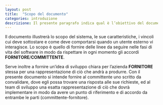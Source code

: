 ```yaml
---
layout: post
title:  "Scopo del documento"
categories: introduzione
descrizione: Il presente paragrafo indica qual è l’obiettivo del documento che si è prodotto. Inoltre, indica l’utenza a cui è diretto.
---
```


Il documento illustrerà lo scopo del sistema, le sue caratteristiche, i vincoli cui deve sottostare e come deve comportarsi quando un utente esterno vi interagisce.
Lo scopo è quello di fornire delle linee da seguire nelle fasi di vita del software in modo da rispettare in ogni momento gli accordi __FORNITORE__/__COMMITTENTE__.

Serve inoltre a fornire un’idea di sviluppo chiara per l’azienda __FORNITORE__ stessa per una rappresentazione di ciò che andrà a produrre.
Con il presente documento si intende fornire al committente uno scritto da convalidare, dove egli possa trovare una risposta alle sue richieste, ed al team di sviluppo una esatta rappresentazione di ciò che dovrà implementare in modo da avere un punto di riferimento e di accordo da entrambe le parti (committente-fornitore).